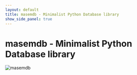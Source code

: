 ```yaml
---
layout: default
title: masemdb - Minimalist Python Database library
show_side_panel: true
---
```

# masemdb - Minimalist Python Database library

<img src="{{ '/assets/images/masemdb-brand.png' | relative_url }}" alt="masemdb">